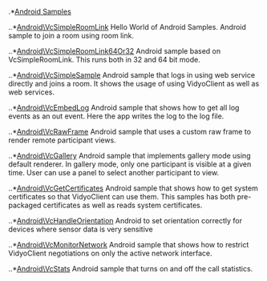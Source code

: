 

.*[Android Samples](https://github.com/dineshsinha/VidyoWorksSamples/tree/master/Android)

..*[Android\VcSimpleRoomLink](tree/master/Android/VcSimpleRoomLink)
	 Hello World of Android Samples. Android sample to join a room using room link.

..*[Android\VcSimpleRoomLink64Or32](https://github.com/dineshsinha/VidyoWorksSamples/tree/master/Android/VcSimpleRoomLink64Or32)
	Android sample based on VcSimpleRoomLink. This runs both in 32 and 64 bit mode.

..*[Android\VcSimpleSample](https://github.com/dineshsinha/VidyoWorksSamples/tree/master/Android/VcSimpleSample)
	Android sample that logs in using web service directly and joins a room. It shows the usage of using VidyoClient as well as web services.

..*[Android\VcEmbedLog](https://github.com/dineshsinha/VidyoWorksSamples/tree/master/Android/VcEmbedLog)
	Android sample that shows how to get all log events as an out event. Here the app writes the log to the log file.

..*[Android\VcRawFrame](https://github.com/dineshsinha/VidyoWorksSamples/tree/master/Android/VcRawFrame)
	Android sample that uses a custom raw frame to render remote participant views.

..*[Android\VcGallery](https://github.com/dineshsinha/VidyoWorksSamples/tree/master/Android/VcGallery)
	Android sample that implements gallery mode using default renderer. In gallery mode, only one participant is visible at a given time. User can use a panel to select another participant to view.

..*[Android\VcGetCertificates](https://github.com/dineshsinha/VidyoWorksSamples/tree/master/Android/VcGetCertificates)
	Android sample that shows how to get system certificates so that VidyoClient can use them. This samples has both pre-packaged certificates as well as reads system certificates.

..*[Android\VcHandleOrientation](https://github.com/dineshsinha/VidyoWorksSamples/tree/master/Android/VcHandleOrientation)
	Android to set orientation correctly for devices where sensor data is very sensitive

..*[Android\VcMonitorNetwork](https://github.com/dineshsinha/VidyoWorksSamples/tree/master/Android/VcMonitorNetwork)
	Android sample that shows how to restrict VidyoClient negotiations on only the active network interface.

..*[Android\VcStats](https://github.com/dineshsinha/VidyoWorksSamples/tree/master/Android/VcStats)
	Android sample that turns on and off the call statistics.
